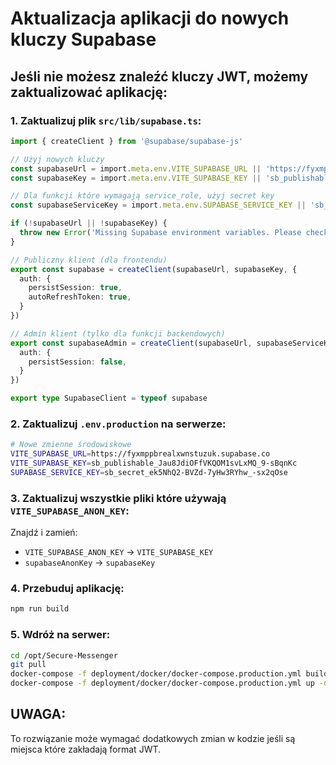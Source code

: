 # Aktualizacja aplikacji do nowych kluczy Supabase

## Jeśli nie możesz znaleźć kluczy JWT, możemy zaktualizować aplikację:

### 1. Zaktualizuj plik `src/lib/supabase.ts`:

```typescript
import { createClient } from '@supabase/supabase-js'

// Użyj nowych kluczy
const supabaseUrl = import.meta.env.VITE_SUPABASE_URL || 'https://fyxmppbrealxwnstuzuk.supabase.co'
const supabaseKey = import.meta.env.VITE_SUPABASE_KEY || 'sb_publishable_Jau8JdiOFfVKQOM1svLxMQ_9-sBqnKc'

// Dla funkcji które wymagają service_role, użyj secret key
const supabaseServiceKey = import.meta.env.SUPABASE_SERVICE_KEY || 'sb_secret_ek5NhQ2-BVZd-7yHw3RYhw_-sx2qOse'

if (!supabaseUrl || !supabaseKey) {
  throw new Error('Missing Supabase environment variables. Please check your .env file.')
}

// Publiczny klient (dla frontendu)
export const supabase = createClient(supabaseUrl, supabaseKey, {
  auth: {
    persistSession: true,
    autoRefreshToken: true,
  }
})

// Admin klient (tylko dla funkcji backendowych)
export const supabaseAdmin = createClient(supabaseUrl, supabaseServiceKey, {
  auth: {
    persistSession: false,
  }
})

export type SupabaseClient = typeof supabase
```

### 2. Zaktualizuj `.env.production` na serwerze:

```bash
# Nowe zmienne środowiskowe
VITE_SUPABASE_URL=https://fyxmppbrealxwnstuzuk.supabase.co
VITE_SUPABASE_KEY=sb_publishable_Jau8JdiOFfVKQOM1svLxMQ_9-sBqnKc
SUPABASE_SERVICE_KEY=sb_secret_ek5NhQ2-BVZd-7yHw3RYhw_-sx2qOse
```

### 3. Zaktualizuj wszystkie pliki które używają `VITE_SUPABASE_ANON_KEY`:

Znajdź i zamień:
- `VITE_SUPABASE_ANON_KEY` → `VITE_SUPABASE_KEY`
- `supabaseAnonKey` → `supabaseKey`

### 4. Przebuduj aplikację:

```bash
npm run build
```

### 5. Wdróż na serwer:

```bash
cd /opt/Secure-Messenger
git pull
docker-compose -f deployment/docker/docker-compose.production.yml build --no-cache
docker-compose -f deployment/docker/docker-compose.production.yml up -d
```

## UWAGA:
To rozwiązanie może wymagać dodatkowych zmian w kodzie jeśli są miejsca które zakładają format JWT.
